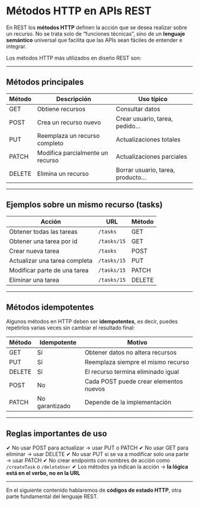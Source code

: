 # Métodos HTTP en APIs REST

En REST los **métodos HTTP** definen la acción que se desea realizar sobre un recurso. No se trata solo de “funciones técnicas”, sino de un **lenguaje semántico** universal que facilita que las APIs sean fáciles de entender e integrar.

Los métodos HTTP más utilizados en diseño REST son:

---

## Métodos principales

| Método | Descripción                      | Uso típico                       |
| ------ | -------------------------------- | -------------------------------- |
| GET    | Obtiene recursos                 | Consultar datos                  |
| POST   | Crea un recurso nuevo            | Crear usuario, tarea, pedido…    |
| PUT    | Reemplaza un recurso completo    | Actualizaciones totales          |
| PATCH  | Modifica parcialmente un recurso | Actualizaciones parciales        |
| DELETE | Elimina un recurso               | Borrar usuario, tarea, producto… |

---

## Ejemplos sobre un mismo recurso (tasks)

| Acción                        | URL         | Método |
| ----------------------------- | ----------- | ------ |
| Obtener todas las tareas      | `/tasks`    | GET    |
| Obtener una tarea por id      | `/tasks/15` | GET    |
| Crear nueva tarea             | `/tasks`    | POST   |
| Actualizar una tarea completa | `/tasks/15` | PUT    |
| Modificar parte de una tarea  | `/tasks/15` | PATCH  |
| Eliminar una tarea            | `/tasks/15` | DELETE |

---

## Métodos idempotentes

Algunos métodos en HTTP deben ser **idempotentes**, es decir, puedes repetirlos varias veces sin cambiar el resultado final:

| Método | Idempotente    | Motivo                                 |
| ------ | -------------- | -------------------------------------- |
| GET    | Sí             | Obtener datos no altera recursos       |
| PUT    | Sí             | Reemplaza siempre el mismo recurso     |
| DELETE | Sí             | El recurso termina eliminado igual     |
| POST   | No             | Cada POST puede crear elementos nuevos |
| PATCH  | No garantizado | Depende de la implementación           |

---

## Reglas importantes de uso

✔ No usar POST para actualizar → usar PUT o PATCH
✔ No usar GET para eliminar → usar DELETE
✔ No usar PUT si se va a modificar solo una parte → usar PATCH
✔ No crear endpoints con nombres de acción como `/createTask` o `/deleteUser`
✔ Los métodos ya indican la acción → **la lógica está en el verbo, no en la URL**

---

En el siguiente contenido hablaremos de **códigos de estado HTTP**, otra parte fundamental del lenguaje REST.